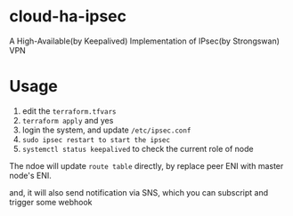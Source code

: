 # cloud-ha-ipsec

A High-Available(by Keepalived) Implementation of IPsec(by Strongswan) VPN 

# Usage

1. edit the `terraform.tfvars`
2. `terraform apply` and yes
3. login the system, and update `/etc/ipsec.conf`
4. `sudo ipsec restart to start the ipsec`
4. `systemctl status keepalived` to check the current role of node

The ndoe will update `route table` directly, by replace peer ENI with master node's ENI. 

and, it will also send notification via SNS, which you can subscript and trigger some webhook

